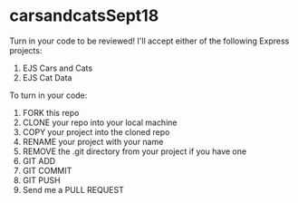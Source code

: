 # carsandcatsSept18

Turn in your code to be reviewed!
I'll accept either of the following Express projects:

1. EJS Cars and Cats
2. EJS Cat Data

To turn in your code:
1. FORK this repo
2. CLONE your repo into your local machine
3. COPY your project into the cloned repo
4. RENAME your project with your name
5. REMOVE the .git directory from your project if you have one
6. GIT ADD
7. GIT COMMIT
8. GIT PUSH
9. Send me a PULL REQUEST
